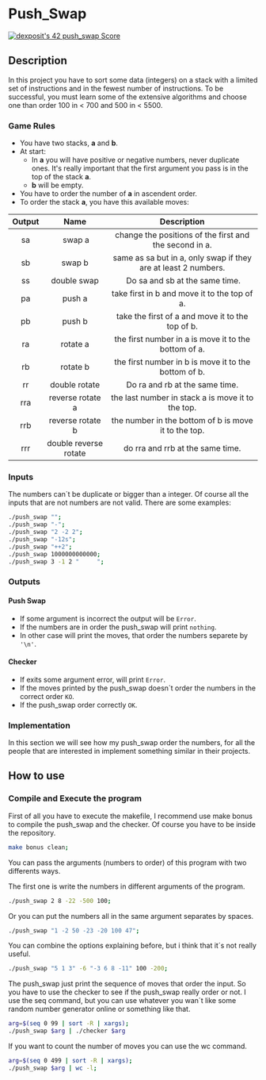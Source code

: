  # Push_Swap
 [![dexposit's 42 push_swap Score](https://badge42.vercel.app/api/v2/cl2hrwxk3011709jppzcysckf/project/2527793)](https://github.com/JaeSeoKim/badge42)
## Description
In this project you have to sort some data (integers) on a stack with a limited set of instructions and in the fewest number of instructions. To be successful, you must learn some of the extensive algorithms and choose one than order 100 in < 700 and 500 in < 5500.
### Game Rules
 - You have two stacks, **a** and **b**.
 - At start:
   - In **a** you will have positive or negative numbers, never duplicate ones. It's really important that the first argument you pass is in the top of the stack **a**.
   - **b** will be empty.
 - You have to order the number of **a** in ascendent order.
 - To order the stack **a**, you have this available moves:

<div align="center">

| Output | Name | Description |
| :---: | :---: | :---:|
| sa | swap a | change the positions of the first and the second in a. |
| sb | swap b | same as sa but in a, only swap if they are at least 2 numbers. |
| ss | double swap | Do sa and sb at the same time. |
| pa | push a | take first in b and move it to the top of a. |
| pb | push b | take the first of a and move it to the top of b. |
| ra | rotate a | the first number in a is move it to the bottom of a. |
| rb | rotate b | the first number in b is move it to the bottom of b. |
| rr | double rotate | Do ra and rb at the same time. |
| rra | reverse rotate a | the last number in stack a is move it to the top. |
| rrb | reverse rotate b | the number in the bottom of b is move it to the top. |
| rrr | double reverse rotate | do rra and rrb at the same time. |

<div align="left">

### Inputs
The numbers can´t be duplicate or bigger than a integer. Of course all the inputs that are not numbers are not valid. There are some examples:
```bash
./push_swap "";
./push_swap "-";
./push_swap "2 -2 2";
./push_swap "-12s";
./push_swap "++2";
./push_swap 1000000000000;
./push_swap 3 -1 2 "     ";
```
### Outputs
#### Push Swap
- If some argument is incorrect the output will be `Error`.
- If the numbers are in order the push_swap will print `nothing`.
- In other case will print the moves, that order the numbers separete by `'\n'`.
#### Checker
- If exits some argument error, will print `Error`.
- If the moves printed by the push_swap doesn´t order the numbers in the correct order `KO`.
- If the push_swap order correctly `OK`.
### Implementation
 In this section we will see how my push_swap order the numbers, for all the people that are interested in implement something similar in their projects.
 
## How to use
### Compile and Execute the program
First of all you have to execute the makefile, I recommend use make bonus to compile the push_swap and the checker. Of course you have to be inside the repository.
```bash
make bonus clean;
```
You can pass the arguments (numbers to order) of this program with two differents ways.

The first one is write the numbers in different arguments of the program.
```bash
./push_swap 2 8 -22 -500 100;
```
Or you can put the numbers all in the same argument separates by spaces.
```bash
./push_swap "1 -2 50 -23 -20 100 47";
```
You can combine the options explaining before, but i think that it´s not really useful.
```bash
./push_swap "5 1 3" -6 "-3 6 8 -11" 100 -200;
```
The push_swap just print the sequence of moves that order the input.  So you have to use the checker to see if the push_swap really order or not.
I use the seq command, but you can use whatever you wan´t like some random number generator online or something like that.
```bash
arg=$(seq 0 99 | sort -R | xargs);
./push_swap $arg | ./checker $arg
```
If you want to count the number of moves you can use the wc command.
```bash
arg=$(seq 0 499 | sort -R | xargs);
./push_swap $arg | wc -l;
```
